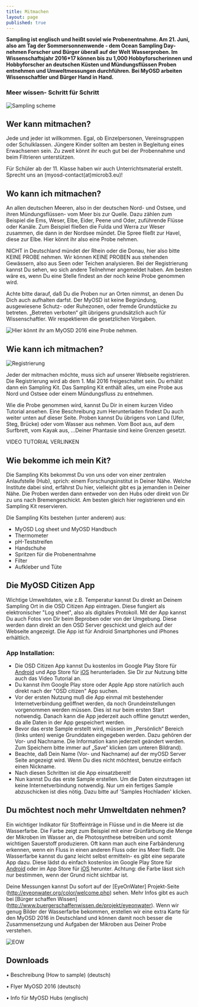 ```yaml
---
title: Mitmachen
layout: page
published: true
---
```




**Sampling ist englisch und heißt soviel wie Probenentnahme. Am 21. Juni, also am Tag der Sommersonnenwende - dem Ocean Sampling Day- nehmen Forscher und Bürger überall auf der Welt Wasserproben. Im Wissenschaftsjahr 2016*17 können bis zu 1,000 Hobbyforscherinnen und Hobbyforscher an deutschen Küsten und Mündungsflüssen Proben entnehmen und Umweltmessungen durchführen. Bei MyOSD arbeiten Wissenschaftler und Bürger Hand in Hand.**

### Meer wissen- Schritt für Schritt

![Sampling scheme ]({{site.baseurl}}/assets/images/Sampling_scheme_preliminary.jpg)


## Wer kann mitmachen?

Jede und jeder ist willkommen. Egal, ob Einzelpersonen, Vereinsgruppen oder Schulklassen. Jüngere Kinder sollten am besten in Begleitung eines Erwachsenen sein. Zu zweit könnt ihr euch gut bei der Probennahme und beim Filtrieren unterstützen.

Für Schüler ab der 11. Klasse haben wir auch Unterrichtsmaterial erstellt. Sprecht uns an (myosd-contact(at)microb3.eu)!


## Wo kann ich mitmachen?
An allen deutschen Meeren, also in der deutschen Nord- und Ostsee, und ihren Mündungsflüssen- vom Meer bis zur Quelle. Dazu zählen zum Beispiel die Ems, Weser, Elbe, Eider, Peene und Oder, zuführende Flüsse oder Kanäle. Zum Beispiel fließen die Fulda und Werra zur Weser zusammen, die dann in der Nordsee mündet. Die Spree fließt zur Havel, diese zur Elbe. Hier könnt ihr also eine Probe nehmen. 

NICHT in Deutschland mündet der Rhein oder die Donau, hier also bitte KEINE PROBE nehmen. 
Wir können KEINE PROBEN aus stehenden Gewässern, also aus Seen oder Teichen analysieren. 
Bei der Registrierung kannst Du sehen, wo sich andere Teilnehmer angemeldet haben. Am besten wäre es, wenn Du eine Stelle findest an der noch keine Probe genommen wird. 

Achte bitte darauf, daß Du die Proben nur an Orten nimmst, an denen Du Dich auch aufhalten darfst. Der MyOSD ist keine Begründung, ausgewiesene Schutz- oder Ruhezonen, oder fremde Grundstücke zu betreten. „Betreten verboten“ gilt übrigens grundsätzlich auch für Wissenschaftler. Wir respektieren die gesetzlichen Vorgaben.

![Hier könnt ihr am MyOSD 2016 eine Probe nehmen. ]({{site.baseurl}}/assets/images/Karte_preliminary.jpg)


## Wie kann ich mitmachen?

![Registrierung]({{site.baseurl}}/assets/images/Registrierung_preliminary.jpg)

Jeder der mitmachen möchte, muss sich auf unserer Webseite registrieren. Die Registrierung wird ab dem 1. Mai 2016 freigeschaltet sein. Du erhälst dann ein Sampling Kit. Das Sampling Kit enthält alles, um eine Probe aus Nord und Ostsee oder einem Mündungsfluss zu entnehmen. 

Wie die Probe genommen wird, kannst Du Dir in einem kurzen Video Tutorial ansehen. Eine Beschreibung zum Herunterladen findest Du auch weiter unten auf dieser Seite. 
Proben kannst Du übrigens von Land (Ufer, Steg, Brücke) oder vom Wasser aus nehmen. Vom Boot aus, auf dem Surfbrett, vom Kayak aus, ...Deiner Phantasie sind keine Grenzen gesetzt.

VIDEO TUTORIAL VERLINKEN


## Wie bekomme ich mein Kit?
Die Sampling Kits bekommst Du von uns oder von einer zentralen Anlaufstelle (Hub), sprich: einem Forschungsinstitut in Deiner Nähe. Welche Institute dabei sind, erfährst Du hier, vielleicht gibt es ja jemanden in Deiner Nähe. Die Proben werden dann entweder von den Hubs oder direkt von Dir zu uns nach Bremengeschickt. 
Am besten gleich hier registrieren und ein Sampling Kit reservieren.

Die Sampling Kits bestehen (unter anderem) aus:

- MyOSD Log sheet und MyOSD Handbuch
- Thermometer
- pH-Teststreifen
- Handschuhe
- Spritzen für die Probenentnahme
- Filter
- Aufkleber und Tüte


## Die MyOSD Citizen App
Wichtige Umweltdaten, wie z.B. Temperatur kannst Du direkt an Deinem Sampling Ort in die OSD Citizen App eintragen. Diese fungiert als elektronischer "Log sheet", also als digitales Protokoll. Mit der App kannst Du auch Fotos von Dir beim Beproben oder von der Umgebung. Diese werden dann direkt an den OSD Server geschickt und gleich auf der Webseite angezeigt. Die App ist für Android Smartphones und iPhones erhältlich.

### App Installation:

- Die OSD Citizen App kannst Du kostenlos im Google Play Store für [Android](https://play.google.com/store/apps/details?id=com.iw.esa&hl=de) und App Store für [iOS](https://itunes.apple.com/us/app/osd-citizen/id834353532?mt=8) herunterladen. Sie Dir zur Nutzung bitte auch das Video Tutorial an. 
- Du kannst ihm Google Play store oder Apple App store natürlich auch direkt nach der "OSD citizen" App suchen.
- Vor der ersten Nutzung muß die App einmal mit bestehender Internetverbindung geöffnet werden, da noch Grundeinstellungen vorgenommen werden müssen. Dies ist nur beim ersten Start notwendig. Danach kann die App jederzeit auch offline genutzt werden, da alle Daten in der App gespeichert werden. 
- Bevor das erste Sample erstellt wird, müssen im „Persönlich“ Bereich (links unten) wenige Grunddaten eingegeben werden. Dazu gehören der Vor- und Nachname. Die Information kann jederzeit geändert werden. Zum Speichern bitte immer auf „Save“ klicken (am unteren Bildrand).
- Beachte, daß Dein Name (Vor- und Nachname) auf der myOSD Server Seite angezeigt wird. Wenn Du dies nicht möchtest, benutze einfach einen Nickname. 
- Nach diesen Schritten ist die App einsatzbereit! 
- Nun kannst Du das erste Sample erstellen. Um die Daten einzutragen ist keine Internetverbindung notwendig. Nur um ein fertiges Sample abzuschicken ist dies nötig. Dazu bitte auf 'Samples Hochladen' klicken.


## Du möchtest noch mehr Umweltdaten nehmen?
Ein wichtiger Indikator für Stoffeinträge in Flüsse und in die Meere ist die Wasserfarbe. Die Farbe zeigt zum Beispiel mit einer Grünfärbung die Menge der Mikroben im Wasser an, die Photosynthese betreiben und somit wichtigen Sauerstoff produzieren. Oft kann man auch eine Farbänderung erkennen, wenn ein Fluss in einen anderen Fluss oder ins Meer fließt. Die Wasserfarbe kannst du ganz leicht selbst ermitteln- es gibt eine separate App dazu. Diese lädst du einfach kostenlos im Google Play Store für [Android](https://play.google.com/store/apps/details?id=nl.maris.citclops.crosswalk&hl=de) oder im App Store für [iOS](https://itunes.apple.com/de/app/eyeonwater-colour/id1021542366?mt=8) herunter. Achtung: die Farbe lässt sich nur bestimmen, wenn der Grund nicht sichtbar ist.

Deine Messungen kannst Du sofort auf der [EyeOnWater] Projekt-Seite (http://eyeonwater.org/color/welcome.php) sehen. Mehr Infos gibt es auch bei [Bürger schaffen Wissen] (http://www.buergerschaffenwissen.de/projekt/eyeonwater). Wenn wir genug Bilder der Wasserfarbe bekommen, erstellen wir eine extra Karte für den MyOSD 2016 in Deutschland und können damit noch besser die Zusammensetzung und Aufgaben der Mikroben aus Deiner Probe verstehen.

![EOW]({{site.baseurl}}/assets/images/logo_home@2x.png)


## Downloads

•	Beschreibung (How to sample) (deutsch) 

•	Flyer MyOSD 2016 (deutsch)

•	Info für MyOSD Hubs (englisch)
